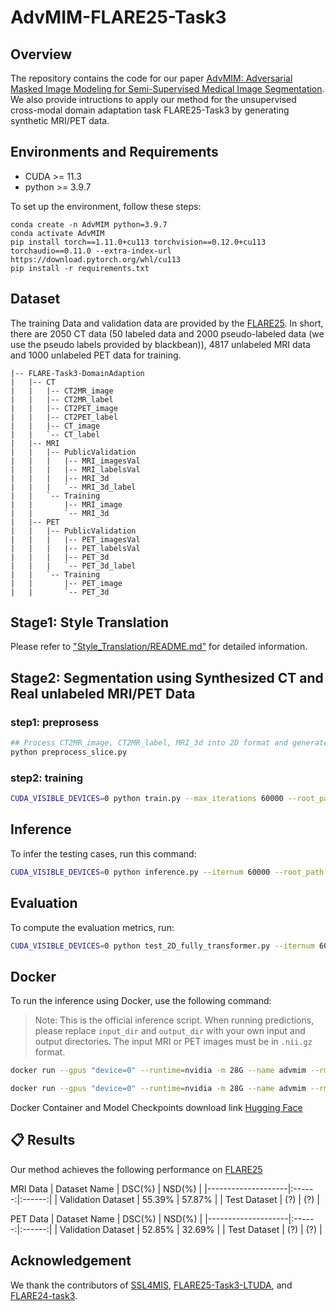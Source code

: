 # AdvMIM-FLARE25-Task3

## Overview
The repository contains the code for our paper [AdvMIM: Adversarial Masked Image Modeling for Semi-Supervised Medical Image Segmentation](https://arxiv.org/abs/2506.20563). We also provide intructions to apply our method for the unsupervised cross-modal domain adaptation task FLARE25-Task3 by generating synthetic MRI/PET data.


## Environments and Requirements
* CUDA >= 11.3
* python >= 3.9.7

To set up the environment, follow these steps:

```
conda create -n AdvMIM python=3.9.7
conda activate AdvMIM
pip install torch==1.11.0+cu113 torchvision==0.12.0+cu113 torchaudio==0.11.0 --extra-index-url https://download.pytorch.org/whl/cu113
pip install -r requirements.txt
```


## Dataset
The training Data and validation data are provided by the [FLARE25](https://www.codabench.org/competitions/2296/). In short, there are 2050 CT data (50 labeled data and 2000 pseudo-labeled data (we use the pseudo labels provided by blackbean)), 4817 unlabeled MRI data and 1000 unlabeled PET data for training.

```
|-- FLARE-Task3-DomainAdaption
|   |-- CT
|   |   |-- CT2MR_image
|   |   |-- CT2MR_label
|   |   |-- CT2PET_image
|   |   |-- CT2PET_label
|   |   |-- CT_image
|   |   `-- CT_label
|   |-- MRI
|   |   |-- PublicValidation
|   |   |   |-- MRI_imagesVal
|   |   |   |-- MRI_labelsVal
|   |   |   |-- MRI_3d
|   |   |   `-- MRI_3d_label
|   |   `-- Training
|   |       |-- MRI_image
|   |       `-- MRI_3d
|   |-- PET
|   |   |-- PublicValidation
|   |   |   |-- PET_imagesVal
|   |   |   |-- PET_labelsVal
|   |   |   |-- PET_3d
|   |   |   `-- PET_3d_label
|   |   `-- Training
|   |       |-- PET_image
|   |       `-- PET_3d
```

## Stage1: Style Translation
Please refer to ["Style_Translation/README.md"](Style_Translation/README.md) for detailed information.

## Stage2: Segmentation using Synthesized CT and Real unlabeled MRI/PET Data

### step1: preprosess
```bash
## Process CT2MR_image, CT2MR_label, MRI_3d into 2D format and generate MRI_list files with 2D slice pathes
python preprocess_slice.py
```
### step2: training
```bash
CUDA_VISIBLE_DEVICES=0 python train.py --max_iterations 60000 --root_path ./MRI_list --exp flare25/ct-mri-new-exp-60000-full-exp-1 --num_classes 14
```

## Inference

To infer the testing cases, run this command:

```bash
CUDA_VISIBLE_DEVICES=0 python inference.py --iternum 60000 --root_path ./MRI_list --exp flare25/ct-mri-new-exp-60000-full-exp-1 --num_classes 14
```


## Evaluation

To compute the evaluation metrics, run:

```bash
CUDA_VISIBLE_DEVICES=0 python test_2D_fully_transformer.py --iternum 60000 --root_path ./MRI_list --exp flare25/ct-mri-new-exp-60000-full-exp-1 --num_classes 14
```

## Docker

To run the inference using Docker, use the following command:

> Note: This is the official inference script. When running predictions, please replace `input_dir` and `output_dir` with your own input and output directories. The input MRI or PET images must be in `.nii.gz` format.

```bash
docker run --gpus "device=0" --runtime=nvidia -m 28G --name advmim --rm -v input_dir:/workspace/inputs/ -v output_dir:/workspace/outputs/ advmim_flare25_task3:latest /bin/bash -c "sh predict.sh MRI"

docker run --gpus "device=0" --runtime=nvidia -m 28G --name advmim --rm -v input_dir:/workspace/inputs/ -v output_dir:/workspace/outputs/ advmim_flare25_task3:latest /bin/bash -c "sh predict.sh PET"
```

Docker Container and Model Checkpoints download link [Hugging Face](https://huggingface.co/zlheui2/FLARE25-Task3-AdvMIM/tree/main) 

## 📋 Results

Our method achieves the following performance on [FLARE25](https://www.codabench.org/competitions/2296/)

MRI Data
| Dataset Name       | DSC(%) | NSD(%) |
|--------------------|:------:|:------:|
| Validation Dataset | 55.39% | 57.87% |
| Test Dataset       | (?) | (?) |

PET Data
| Dataset Name       | DSC(%) | NSD(%) |
|--------------------|:------:|:------:|
| Validation Dataset | 52.85% | 32.69% |
| Test Dataset       | (?) | (?) |

## Acknowledgement

 We thank the contributors of [SSL4MIS](https://github.com/HiLab-git/SSL4MIS/tree/master/code), [FLARE25-Task3-LTUDA](https://github.com/xjiangmed/FLARE25-task3-LTUDA/tree/main), and [FLARE24-task3](https://github.com/TJUQiangChen/FLARE24-task3/tree/master).
